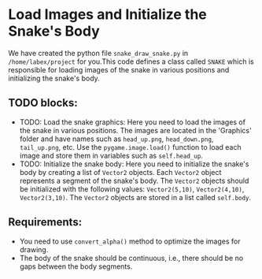 # Load Images and Initialize the Snake's Body

We have created the python file `snake_draw_snake.py` in `/home/labex/project` for you.This code defines a class called `SNAKE` which is responsible for loading images of the snake in various positions and initializing the snake's body.

## TODO blocks:

* TODO: Load the snake graphics: Here you need to load the images of the snake in various positions. The images are located in the 'Graphics' folder and have names such as `head_up.png`, `head_down.png`, `tail_up.png`, etc. Use the `pygame.image.load()` function to load each image and store them in variables such as `self.head_up`.
* TODO: Initialize the snake body: Here you need to initialize the snake's body by creating a list of `Vector2` objects. Each `Vector2` object represents a segment of the snake's body. The `Vector2` objects should be initialized with the following values: `Vector2(5,10)`, `Vector2(4,10)`, `Vector2(3,10)`. The `Vector2` objects are stored in a list called `self.body`.

## Requirements:

- You need to use `convert_alpha()` method to optimize the images for drawing.
- The body of the snake should be continuous, i.e., there should be no gaps between the body segments.
